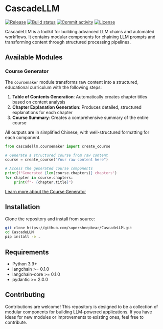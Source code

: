 # CascadeLLM

[![Release](https://img.shields.io/github/v/release/supersheepbear/CascadeLLM)](https://img.shields.io/github/v/release/supersheepbear/CascadeLLM)
[![Build status](https://img.shields.io/github/actions/workflow/status/supersheepbear/CascadeLLM/main.yml?branch=main)](https://github.com/supersheepbear/CascadeLLM/actions/workflows/main.yml?query=branch%3Amain)
[![Commit activity](https://img.shields.io/github/commit-activity/m/supersheepbear/CascadeLLM)](https://img.shields.io/github/commit-activity/m/supersheepbear/CascadeLLM)
[![License](https://img.shields.io/github/license/supersheepbear/CascadeLLM)](https://img.shields.io/github/license/supersheepbear/CascadeLLM)

CascadeLLM is a toolkit for building advanced LLM chains and automated workflows. It contains modular components for chaining LLM prompts and transforming content through structured processing pipelines.

## Available Modules

### Course Generator

The `coursemaker` module transforms raw content into a structured, educational curriculum with the following steps:

1. **Table of Contents Generation**: Automatically creates chapter titles based on content analysis
2. **Chapter Explanation Generation**: Produces detailed, structured explanations for each chapter
3. **Course Summary**: Creates a comprehensive summary of the entire course

All outputs are in simplified Chinese, with well-structured formatting for each component.

```python
from cascadellm.coursemaker import create_course

# Generate a structured course from raw content
course = create_course("Your raw content here")

# Access the generated course components
print(f"Generated {len(course.chapters)} chapters")
for chapter in course.chapters:
    print(f"- {chapter.title}")
```

[Learn more about the Course Generator](./coursemaker.md)

## Installation

Clone the repository and install from source:

```bash
git clone https://github.com/supersheepbear/CascadeLLM.git
cd CascadeLLM
pip install -e .
```

## Requirements

- Python 3.9+
- langchain >= 0.1.0
- langchain-core >= 0.1.0
- pydantic >= 2.0.0

## Contributing

Contributions are welcome! This repository is designed to be a collection of modular components for building LLM-powered applications. If you have ideas for new modules or improvements to existing ones, feel free to contribute.
